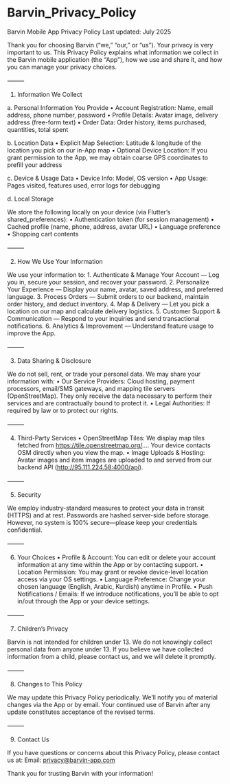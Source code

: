 # Barvin_Privacy_Policy

Barvin Mobile App Privacy Policy
Last updated: July 2025

Thank you for choosing Barvin (“we,” “our,” or “us”). Your privacy is very important to us. This Privacy Policy explains what information we collect in the Barvin mobile application (the “App”), how we use and share it, and how you can manage your privacy choices.

⸻

1. Information We Collect

a. Personal Information You Provide
	•	Account Registration: Name, email address, phone number, password
	•	Profile Details: Avatar image, delivery address (free-form text)
	•	Order Data: Order history, items purchased, quantities, total spent

b. Location Data
	•	Explicit Map Selection: Latitude & longitude of the location you pick on our in-App map
	•	Optional Device Location: If you grant permission to the App, we may obtain coarse GPS coordinates to prefill your address

c. Device & Usage Data
	•	Device Info: Model, OS version
	•	App Usage: Pages visited, features used, error logs for debugging

d. Local Storage

We store the following locally on your device (via Flutter’s shared_preferences):
	•	Authentication token (for session management)
	•	Cached profile (name, phone, address, avatar URL)
	•	Language preference
	•	Shopping cart contents

⸻

2. How We Use Your Information

We use your information to:
	1.	Authenticate & Manage Your Account — Log you in, secure your session, and recover your password.
	2.	Personalize Your Experience — Display your name, avatar, saved address, and preferred language.
	3.	Process Orders — Submit orders to our backend, maintain order history, and deduct inventory.
	4.	Map & Delivery — Let you pick a location on our map and calculate delivery logistics.
	5.	Customer Support & Communication — Respond to your inquiries and send transactional notifications.
	6.	Analytics & Improvement — Understand feature usage to improve the App.

⸻

3. Data Sharing & Disclosure

We do not sell, rent, or trade your personal data. We may share your information with:
	•	Our Service Providers: Cloud hosting, payment processors, email/SMS gateways, and mapping tile servers (OpenStreetMap). They only receive the data necessary to perform their services and are contractually bound to protect it.
	•	Legal Authorities: If required by law or to protect our rights.

⸻

4. Third-Party Services
	•	OpenStreetMap Tiles: We display map tiles fetched from https://tile.openstreetmap.org/.... Your device contacts OSM directly when you view the map.
	•	Image Uploads & Hosting: Avatar images and item images are uploaded to and served from our backend API (http://95.111.224.58:4000/api).

⸻

5. Security

We employ industry-standard measures to protect your data in transit (HTTPS) and at rest. Passwords are hashed server-side before storage. However, no system is 100% secure—please keep your credentials confidential.

⸻

6. Your Choices
	•	Profile & Account: You can edit or delete your account information at any time within the App or by contacting support.
	•	Location Permission: You may grant or revoke device-level location access via your OS settings.
	•	Language Preference: Change your chosen language (English, Arabic, Kurdish) anytime in Profile.
	•	Push Notifications / Emails: If we introduce notifications, you’ll be able to opt in/out through the App or your device settings.

⸻

7. Children’s Privacy

Barvin is not intended for children under 13. We do not knowingly collect personal data from anyone under 13. If you believe we have collected information from a child, please contact us, and we will delete it promptly.

⸻

8. Changes to This Policy

We may update this Privacy Policy periodically. We’ll notify you of material changes via the App or by email. Your continued use of Barvin after any update constitutes acceptance of the revised terms.

⸻

9. Contact Us

If you have questions or concerns about this Privacy Policy, please contact us at:
Email: privacy@barvin-app.com

Thank you for trusting Barvin with your information!
